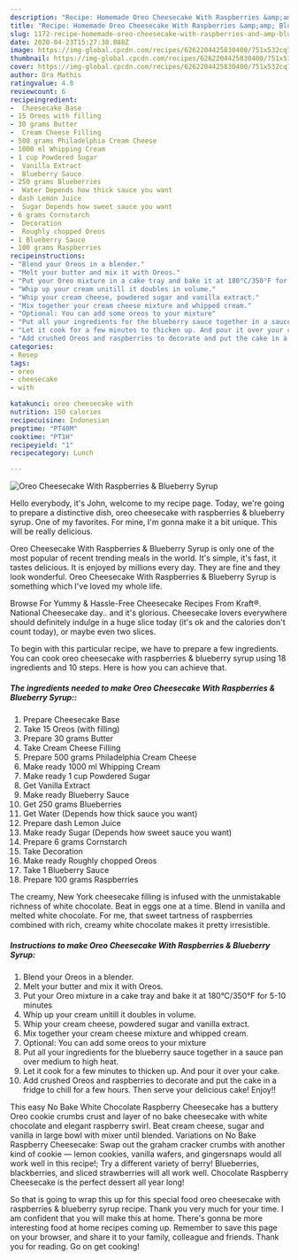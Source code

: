 ```yaml
---
description: "Recipe: Homemade Oreo Cheesecake With Raspberries &amp;amp; Blueberry Syrup"
title: "Recipe: Homemade Oreo Cheesecake With Raspberries &amp;amp; Blueberry Syrup"
slug: 1172-recipe-homemade-oreo-cheesecake-with-raspberries-and-amp-blueberry-syrup
date: 2020-04-23T15:27:38.088Z
image: https://img-global.cpcdn.com/recipes/6262204425830400/751x532cq70/oreo-cheesecake-with-raspberries-blueberry-syrup-recipe-main-photo.jpg
thumbnail: https://img-global.cpcdn.com/recipes/6262204425830400/751x532cq70/oreo-cheesecake-with-raspberries-blueberry-syrup-recipe-main-photo.jpg
cover: https://img-global.cpcdn.com/recipes/6262204425830400/751x532cq70/oreo-cheesecake-with-raspberries-blueberry-syrup-recipe-main-photo.jpg
author: Ora Mathis
ratingvalue: 4.8
reviewcount: 6
recipeingredient:
-  Cheesecake Base
- 15 Oreos with filling
- 30 grams Butter
-  Cream Cheese Filling
- 500 grams Philadelphia Cream Cheese
- 1000 ml Whipping Cream
- 1 cup Powdered Sugar
-  Vanilla Extract
-  Blueberry Sauce
- 250 grams Blueberries
-  Water Depends how thick sauce you want
- dash Lemon Juice
-  Sugar Depends how sweet sauce you want
- 6 grams Cornstarch
-  Decoration
-  Roughly chopped Oreos
- 1 Blueberry Sauce
- 100 grams Raspberries
recipeinstructions:
- "Blend your Oreos in a blender."
- "Melt your butter and mix it with Oreos."
- "Put your Oreo mixture in a cake tray and bake it at 180°C/350°F for 5-10 minutes"
- "Whip up your cream unitill it doubles in volume."
- "Whip your cream cheese, powdered sugar and vanilla extract."
- "Mix together your cream cheese mixture and whipped cream."
- "Optional: You can add some oreos to your mixture"
- "Put all your ingredients for the blueberry sauce together in a sauce pan over medium to high heat."
- "Let it cook for a few minutes to thicken up. And pour it over your cake."
- "Add crushed Oreos and raspberries to decorate and put the cake in a fridge to chill for a few hours. Then serve your delicious cake! Enjoy!!"
categories:
- Resep
tags:
- oreo
- cheesecake
- with

katakunci: oreo cheesecake with
nutrition: 150 calories
recipecuisine: Indonesian
preptime: "PT40M"
cooktime: "PT1H"
recipeyield: "1"
recipecategory: Lunch

---
```



![Oreo Cheesecake With Raspberries &amp; Blueberry Syrup](https://img-global.cpcdn.com/recipes/6262204425830400/751x532cq70/oreo-cheesecake-with-raspberries-blueberry-syrup-recipe-main-photo.jpg)

Hello everybody, it's John, welcome to my recipe page. Today, we're going to prepare a distinctive dish, oreo cheesecake with raspberries &amp; blueberry syrup. One of my favorites. For mine, I'm gonna make it a bit unique. This will be really delicious.

Oreo Cheesecake With Raspberries &amp; Blueberry Syrup is only one of the most popular of recent trending meals in the world. It's simple, it's fast, it tastes delicious. It is enjoyed by millions every day. They are fine and they look wonderful. Oreo Cheesecake With Raspberries &amp; Blueberry Syrup is something which I've loved my whole life.

Browse For Yummy &amp; Hassle-Free Cheesecake Recipes From Kraft®. National Cheesecake day.. and it&#39;s glorious. Cheesecake lovers everywhere should definitely indulge in a huge slice today (it&#39;s ok and the calories don&#39;t count today), or maybe even two slices.


To begin with this particular recipe, we have to prepare a few ingredients. You can cook oreo cheesecake with raspberries &amp; blueberry syrup using 18 ingredients and 10 steps. Here is how you can achieve that.

##### The ingredients needed to make Oreo Cheesecake With Raspberries &amp; Blueberry Syrup::

1. Prepare  Cheesecake Base
1. Take 15 Oreos (with filling)
1. Prepare 30 grams Butter
1. Take  Cream Cheese Filling
1. Prepare 500 grams Philadelphia Cream Cheese
1. Make ready 1000 ml Whipping Cream
1. Make ready 1 cup Powdered Sugar
1. Get  Vanilla Extract
1. Make ready  Blueberry Sauce
1. Get 250 grams Blueberries
1. Get  Water (Depends how thick sauce you want)
1. Prepare dash Lemon Juice
1. Make ready  Sugar (Depends how sweet sauce you want)
1. Prepare 6 grams Cornstarch
1. Take  Decoration
1. Make ready  Roughly chopped Oreos
1. Take 1 Blueberry Sauce
1. Prepare 100 grams Raspberries


The creamy, New York cheesecake filling is infused with the unmistakable richness of white chocolate. Beat in eggs one at a time. Blend in vanilla and melted white chocolate. For me, that sweet tartness of raspberries combined with rich, creamy white chocolate makes it pretty irresistible. 

##### Instructions to make Oreo Cheesecake With Raspberries &amp; Blueberry Syrup:

1. Blend your Oreos in a blender.
1. Melt your butter and mix it with Oreos.
1. Put your Oreo mixture in a cake tray and bake it at 180°C/350°F for 5-10 minutes
1. Whip up your cream unitill it doubles in volume.
1. Whip your cream cheese, powdered sugar and vanilla extract.
1. Mix together your cream cheese mixture and whipped cream.
1. Optional: You can add some oreos to your mixture
1. Put all your ingredients for the blueberry sauce together in a sauce pan over medium to high heat.
1. Let it cook for a few minutes to thicken up. And pour it over your cake.
1. Add crushed Oreos and raspberries to decorate and put the cake in a fridge to chill for a few hours. Then serve your delicious cake! Enjoy!!


This easy No Bake White Chocolate Raspberry Cheesecake has a buttery Oreo cookie crumbs crust and layer of no bake cheesecake with white chocolate and elegant raspberry swirl. Beat cream cheese, sugar and vanilla in large bowl with mixer until blended. Variations on No Bake Raspberry Cheesecake: Swap out the graham cracker crumbs with another kind of cookie — lemon cookies, vanilla wafers, and gingersnaps would all work well in this recipe!; Try a different variety of berry! Blueberries, blackberries, and sliced strawberries will all work well. Chocolate Raspberry Cheesecake is the perfect dessert all year long! 

So that is going to wrap this up for this special food oreo cheesecake with raspberries &amp; blueberry syrup recipe. Thank you very much for your time. I am confident that you will make this at home. There's gonna be more interesting food at home recipes coming up. Remember to save this page on your browser, and share it to your family, colleague and friends. Thank you for reading. Go on get cooking!
